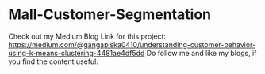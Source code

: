 # Mall-Customer-Segmentation

Check out my Medium Blog Link for this project: https://medium.com/@gangapiska0410/understanding-customer-behavior-using-k-means-clustering-4481ae4df5dd
Do follow me and like my blogs, if you find the content useful.
